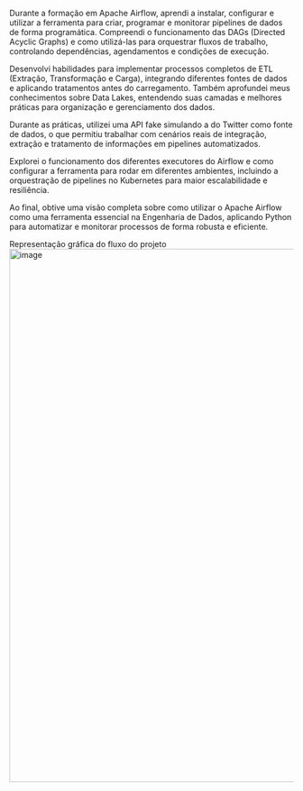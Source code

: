 Durante a formação em Apache Airflow, aprendi a instalar, configurar e utilizar a ferramenta para criar, programar e monitorar pipelines de dados de forma programática. Compreendi o funcionamento das DAGs (Directed Acyclic Graphs) e como utilizá-las para orquestrar fluxos de trabalho, controlando dependências, agendamentos e condições de execução.

Desenvolvi habilidades para implementar processos completos de ETL (Extração, Transformação e Carga), integrando diferentes fontes de dados e aplicando tratamentos antes do carregamento. Também aprofundei meus conhecimentos sobre Data Lakes, entendendo suas camadas e melhores práticas para organização e gerenciamento dos dados.

Durante as práticas, utilizei uma API fake simulando a do Twitter como fonte de dados, o que permitiu trabalhar com cenários reais de integração, extração e tratamento de informações em pipelines automatizados.

Explorei o funcionamento dos diferentes executores do Airflow e como configurar a ferramenta para rodar em diferentes ambientes, incluindo a orquestração de pipelines no Kubernetes para maior escalabilidade e resiliência.

Ao final, obtive uma visão completa sobre como utilizar o Apache Airflow como uma ferramenta essencial na Engenharia de Dados, aplicando Python para automatizar e monitorar processos de forma robusta e eficiente.


Representação gráfica do fluxo do projeto
<img width="1867" height="946" alt="image" src="https://github.com/user-attachments/assets/79970292-129c-4252-8618-dd804ce073e9" />
